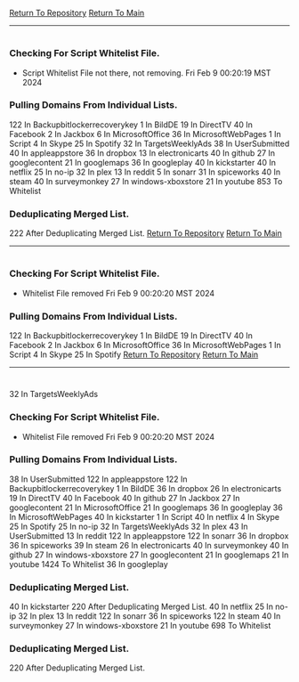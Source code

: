 [Return To Repository](https://github.com/DigitalWarrior/piholeparser/)
[Return To Main](https://github.com/DigitalWarrior/piholeparser/blob/master/RecentRunLogs/Mainlog.md)
____________________________________
# 
### Checking For Script Whitelist File.
* Script Whitelist File not there, not removing. Fri Feb  9 00:20:19 MST 2024
### Pulling Domains From Individual Lists.
122 In Backupbitlockerrecoverykey
1 In BildDE
19 In DirectTV
40 In Facebook
2 In Jackbox
6 In MicrosoftOffice
36 In MicrosoftWebPages
1 In Script
4 In Skype
25 In Spotify
32 In TargetsWeeklyAds
38 In UserSubmitted
40 In appleappstore
36 In dropbox
13 In electronicarts
40 In github
27 In googlecontent
21 In googlemaps
36 In googleplay
40 In kickstarter
40 In netflix
25 In no-ip
32 In plex
13 In reddit
5 In sonarr
31 In spiceworks
40 In steam
40 In surveymonkey
27 In windows-xboxstore
21 In youtube
853 To Whitelist
### Deduplicating Merged List.
222 After Deduplicating Merged List.
[Return To Repository](https://github.com/DigitalWarrior/piholeparser/)
[Return To Main](https://github.com/DigitalWarrior/piholeparser/blob/master/RecentRunLogs/Mainlog.md)
____________________________________
# 
### Checking For Script Whitelist File.
* Whitelist File removed Fri Feb  9 00:20:20 MST 2024
### Pulling Domains From Individual Lists.
122 In Backupbitlockerrecoverykey
1 In BildDE
19 In DirectTV
40 In Facebook
2 In Jackbox
6 In MicrosoftOffice
36 In MicrosoftWebPages
1 In Script
4 In Skype
25 In Spotify
[Return To Repository](https://github.com/DigitalWarrior/piholeparser/)
[Return To Main](https://github.com/DigitalWarrior/piholeparser/blob/master/RecentRunLogs/Mainlog.md)
____________________________________
# 
32 In TargetsWeeklyAds
### Checking For Script Whitelist File.
* Whitelist File removed Fri Feb  9 00:20:20 MST 2024
### Pulling Domains From Individual Lists.
38 In UserSubmitted
122 In appleappstore
122 In Backupbitlockerrecoverykey
1 In BildDE
36 In dropbox
26 In electronicarts
19 In DirectTV
40 In Facebook
40 In github
27 In Jackbox
27 In googlecontent
21 In MicrosoftOffice
21 In googlemaps
36 In googleplay
36 In MicrosoftWebPages
40 In kickstarter
1 In Script
40 In netflix
4 In Skype
25 In Spotify
25 In no-ip
32 In TargetsWeeklyAds
32 In plex
43 In UserSubmitted
13 In reddit
122 In appleappstore
122 In sonarr
36 In dropbox
36 In spiceworks
39 In steam
26 In electronicarts
40 In surveymonkey
40 In github
27 In windows-xboxstore
27 In googlecontent
21 In googlemaps
21 In youtube
1424 To Whitelist
36 In googleplay
### Deduplicating Merged List.
40 In kickstarter
220 After Deduplicating Merged List.
40 In netflix
25 In no-ip
32 In plex
13 In reddit
122 In sonarr
36 In spiceworks
122 In steam
40 In surveymonkey
27 In windows-xboxstore
21 In youtube
698 To Whitelist
### Deduplicating Merged List.
220 After Deduplicating Merged List.
